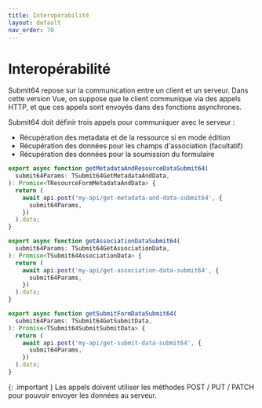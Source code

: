 ```yaml
---
title: Interopérabilité
layout: default
nav_order: 70
---
```

# Interopérabilité

Submit64 repose sur la communication entre un client et un serveur.
Dans cette version Vue, on suppose que le client communique via des appels HTTP,
et que ces appels sont envoyés dans des fonctions asynchrones.

Submit64 doit définir trois appels pour communiquer avec le serveur : 
- Récupération des metadata et de la ressource si en mode édition
- Récupération des données pour les champs d'association (facultatif)
- Récupération des données pour la soumission du formulaire

```ts
export async function getMetadataAndResourceDataSubmit64(
  submit64Params: TSubmit64GetMetadataAndData,
): Promise<TResourceFormMetadataAndData> {
  return (
    await api.post('my-api/get-metadata-and-data-submit64', {
      submit64Params,
    })
  ).data;
}

export async function getAssociationDataSubmit64(
  submit64Params: TSubmit64GetAssociationData,
): Promise<TSubmit64AssociationData> {
  return (
    await api.post('my-api/get-association-data-submit64', {
      submit64Params,
    })
  ).data;
}

export async function getSubmitFormDataSubmit64(
  submit64Params: TSubmit64GetSubmitData,
): Promise<TSubmit64SubmitSubmitData> {
  return (
    await api.post('my-api/get-submit-data-submit64', {
      submit64Params,
    })
  ).data;
}
```

{: .important }
Les appels doivent utiliser les méthodes POST / PUT / PATCH pour pouvoir envoyer les données au serveur.